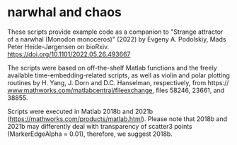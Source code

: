 # narwhal and chaos

These scripts provide example code as a companion to "Strange attractor of a narwhal (Monodon monoceros)" (2022) by Evgeny A. Podolskiy,  Mads Peter Heide-Jørgensen on bioRxiv. https://doi.org/10.1101/2022.05.26.493667

The scripts were based on off-the-shelf Matlab functions and the freely available time-embedding-related scripts, as well as violin and polar plotting routines by H. Yang, J. Dorn and D.C. Hanselman, respectively, from https://  www.mathworks.com/matlabcentral/fileexchange, files 58246, 23661, and 38855.

Scripts were executed in Matlab 2018b and 2021b (https://mathworks.com/products/matlab.html). Please note that 2018b and 2021b may differently deal with transparency of scatter3 points (MarkerEdgeAlpha = 0.01), therefore, we suggest 2018b.
